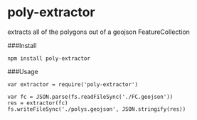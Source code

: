 poly-extractor
========

extracts all of the polygons out of a geojson FeatureCollection

###Install
```
npm install poly-extractor
```

###Usage

```
var extractor = require('poly-extractor')

var fc = JSON.parse(fs.readFileSync('./FC.geojson'))
res = extractor(fc)
fs.writeFileSync('./polys.geojson', JSON.stringify(res))
```

